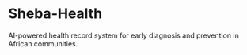 # Sheba-Health
AI-powered health record system for early diagnosis and prevention in African communities.
